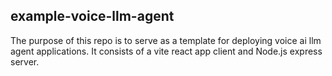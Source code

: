 ## example-voice-llm-agent

The purpose of this repo is to serve as a template for deploying voice ai llm agent applications. It consists of a vite react app client and Node.js express server.

